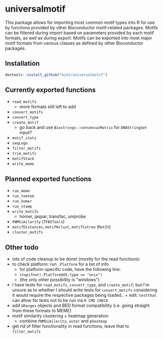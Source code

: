 # universalmotif #

This package allows for importing most common motif types into R for use by
functions provided by other Bioconductor motif-related packages. Motifs can be
filtered during import based on parameters provided by each motif formats, as
well as during export. Motifs can be exported into most major motif formats from
various classes as defined by other Bioconductor packages.

## Installation ##

```r
devtools::install_github("bjmt/universalmotif")
```

## Currently exported functions ##

  - `read_motifs`
      + more formats still left to add
  - `convert_motifs`
  - `convert_type`
  - `create_motif`
      + go back and use `Biostrings::consensusMatrix` for `DNAStringSet` input?
  - `motif_slots`
  - `seqLogo`
  - `filter_motifs`
  - `trim_motifs`
  - `motifStack`
  - `write_meme`

## Planned exported functions ##

  - `run_meme`
  - `run_tomtom`
  - `run_homer`
  - `run_stamp`
  - `write_motifs`
    + homer, jaspar, transfac, uniprobe
  - `PWMSimilarity` (`TFBSTools`)
  - `motifDistances`, `motifHclust`, `motifCutree` (`MotIV`)
  - `cluster_motifs`

## Other todo ##

  - lots of code cleanup to be done! (mostly for the read functions)
  - to check platform: run `.Platform` for a list of info
      + for platform-specific code, have the following line:
      + `stopifnot(.Platform$OS.type == "unix")`
      + (the only other possibility is "windows")
  - I have tests for `read_motifs`, `convert_type`, and `create_motif`;
    but I'm unsure as to whether I should write tests for `convert_motifs`
    considering it would require the respective packages being loaded..
        + edit: `testthat` can allow for tests not to be run via `R CMD CHECK`
  - add `GRanges` objects and BED format compatibility (i.e. going straight
    from these formats to MEME)
  - motif similarity clustering + heatmap generation
      + combine `PWMSimilarity`, `outer` and `pheatmap`
  - get rid of filter functionality in read functions, leave that to
    `filter_motifs`
